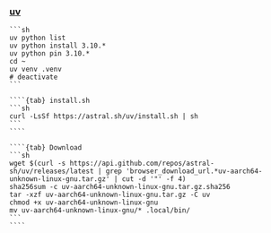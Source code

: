 ### [uv](https://docs.astral.sh/uv/)

````{tab} Arch
```sh
uv python list
uv python install 3.10.*
uv python pin 3.10.*
cd ~
uv venv .venv
# deactivate
```
````

`````{tab} Ubuntu 24 ARM [^1]
````{tab} install.sh
```sh
curl -LsSf https://astral.sh/uv/install.sh | sh
```
````

````{tab} Download
```sh
wget $(curl -s https://api.github.com/repos/astral-sh/uv/releases/latest | grep 'browser_download_url.*uv-aarch64-unknown-linux-gnu.tar.gz' | cut -d '"' -f 4)
sha256sum -c uv-aarch64-unknown-linux-gnu.tar.gz.sha256
tar -xzf uv-aarch64-unknown-linux-gnu.tar.gz -C uv
chmod +x uv-aarch64-unknown-linux-gnu
mv uv-aarch64-unknown-linux-gnu/* .local/bin/
```
````
`````

[^1]: [Installing uv](https://docs.astral.sh/uv/getting-started/installation/)